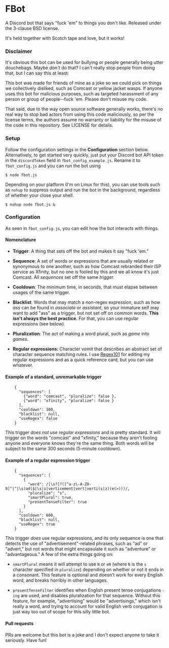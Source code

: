 # FBot
A Discord bot that says "fuck 'em" to things you don't like. Released under the 3-clause BSD 
license.

It's held together with Scotch tape and love, but it works!

### Disclaimer
It's obvious this bot can be used for bullying or people generally being utter douchebags. 
Maybe *don't* do that? I can't really stop people from doing that, but I can say this at least:

This bot was made for friends of mine as a joke so we could pick on things we
collectively disliked, such as Comcast or yellow jacket wasps. If anyone uses this bot for
malicious purposes, such as targeted harassment of any person or group of people--fuck 'em.
Please don't misuse my code.

That said, due to the way open source software generally works, there's no real way to stop 
bad actors from using this code maliciously, so per the license terms, the authors assume 
no warranty or liability for the misuse of the code in this repository. See LICENSE for details.

### Setup
Follow the configuration settings in the **Configuration** section below. Alternatively, to 
get started very quickly, just put your Discord bot API token in the `discordToken` field in
`fbot_config_example.js`. Rename it to `fbot_config.js` and you can run the bot using

```
$ node fbot.js
```

Depending on your platform (I'm on Linux for this), you can use tools such as `nohup` to suppress 
output and run the bot in the background, regardless of whether your close your shell.

```
$ nohup node fbot.js &
```

### Configuration
As seen in `fbot_config.js`, you can edit how the bot interacts with things.

#### Nomenclature

* **Trigger**: A thing that sets off the bot and makes it say "fuck 'em."

* **Sequence**: A set of words or expressions that are usually related or synonymous to one another, such as how Comcast rebranded their ISP service as Xfinity, but no one is fooled by this and we all know it's just Comcast. All *sequences* set off the same *trigger.*

* **Cooldown**: The minimum time, in seconds, that must elapse between usages of the same trigger.

* **Blacklist**: Words that may match a non-regex expression, such as how *ass* can be found in *associate* or *assistant*, so your immature self may want to add "ass" as a trigger, but not set off on common words. **This isn't always the best practice.** For that, you can use regular expressions (see below).

* **Pluralization**: The act of making a word plural, such as *game* into *games*.

* **Regular expressions:** Character vomit that describes an abstract set of character sequence matching rules. I use [Regex101](https://regex101.com/) for editing my regular expressions and as a quick reference card, but you can use whatever.

#### Example of a standard, unremarkable trigger
```
    {
      "sequences": [
        {"word": "comcast", "pluralize": false },
        {"word": "xfinity", "pluralize": false }
      ],
      "cooldown": 300,
      "blacklist": null,
      "useRegex": false
    }
```

This trigger *does not use regular expressions* and is pretty standard. It will trigger on the words "comcast" and "xfinity," because they aren't fooling anyone and everyone knows they're the same thing. Both words will be subject to the same 300 seconds (5-minute cooldown).

#### Example of a regular expression trigger
```
    {
      "sequences": [
        {
          "word": /[\s?]?([^a-z\-A-Z0-9]^|^|\s)ad($|\s|s|vertisement|vert|verti(s|z)(e(>)))/,
          "pluralize": "s",
          "smartPlural": true,
          "presentTenseFilter": true
        }
      ],
      "cooldown": 600,
      "blacklist": null,
      "useRegex": true
    }
```

This trigger *does* use regular expressions, and its only sequence is one that detects the use of "advertisement"-related phrases, such as "ad" or "advert," but not words that might encapsulate it such as "adventure" or "advantageous." A few of the extra things going on:

* `smartPlural` means it will attempt to use `N` or `eN` (where `N` is the `s` character specified in `pluralize`) depending on whether or not it ends in a consonant. This feature is optional and doesn't work for every English word, and breaks horribly in other languages.

* `presentTenseFilter` identifies when English present tense conjugations `-ing` are used, and disables pluralization for that sequence. Without this feature, for example, "advertising" would be "advertisings," which isn't really a word, and trying to account for valid English verb conjugation is just way too out of scope for this silly little bot.

#### Pull requests
PRs are welcome but this bot is a joke and I don't expect anyone to take it seriously. Have fun!
